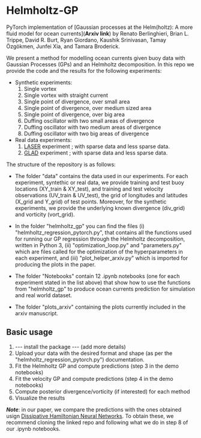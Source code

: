 # Helmholtz-GP

PyTorch implementation of [Gaussian processes at the Helm(holtz): A more fluid model for ocean currents](**Arxiv link**) by Renato Berlinghieri, Brian L. Trippe, David R. Burt, Ryan Giordano,
Kaushik Srinivasan, Tamay Özgökmen, Junfei Xia, and Tamara Broderick. 

We present a method for modelling ocean currents given buoy data with Gaussian Processes (GPs) and an Helmholtz decomposition. In this repo we provide the code and the results for the following experiments:
- Synthetic experiments: 
    1. Single vortex
    2. Single vortex with straight current 
    3. Single point of divergence, over small area
    4. Single point of divergence, over medium sized area
    5. Single point of divergence, over big area
    6. Duffing oscillator with two small areas of divergence
    7. Duffing oscillator with two medium areas of divergence
    8. Duffing oscillator with two big areas of divergence
- Real data experiments:
    1. [LASER](http://carthe.org/laser/) experiment ; with sparse data and less sparse data.
    2. [GLAD](http://carthe.org/glad/) experiment ; with sparse data and less sparse data.

The structure of the repository is as follows:

- The folder "data" contains the data used in our experiments. For each experiment, syntethic or real data, we provide training and test buoy locations (XY_train & XY_test), and training and test velocity observations (UV_train & UV_test), the grid of longitudes and latitudes (X_grid and Y_grid) of test points. Moreover, for the synthetic experiments, we provide the underlying known divergence (div_grid) and vorticity (vort_grid).

- In the folder "helmholtz_gp" you can find the files (i) "helmholtz_regression_pytorch.py", that contains all the functions used for running our GP regression through the Helmholtz decomposition, written in Python 3, (ii) "optimization_loop.py" and "parameters.py" which are files called for the optimization of the hyperparameters in each experiment, and (iii) "plot_helper_arxiv.py" which is imported for producing the plots in the paper.

- The folder "Notebooks" contain 12 .ipynb notebooks (one for each experiment stated in the list above) that show how to use the functions from "helmholtz_gp" to produce ocean currents prediction for simulation and real world dataset. 

- The folder "plots_arxiv" containing the plots currently included in the arxiv manuscript. 

## Basic usage

1. --- install the package --- (add more details)
2. Upload your data with the desired format and shape (as per the "helmholtz_regression_pytorch.py") documentation. 
3. Fit the Helmholtz GP and compute predictions (step 3 in the demo notebooks)
4. Fit the velocity GP and compute predictions (step 4 in the demo notebooks)
5. Compute posterior divergence/vorticity (if interested) for each method
6. Visualize the results

***Note***: in our paper, we compare the predictions with the ones obtained usign [Dissipative Hamiltonian Neural Networks](https://github.com/greydanus/dissipative_hnns). To obtain these, we recommend cloning the linked repo and following what we do in step 8 of our .ipynb notebooks.    


 
